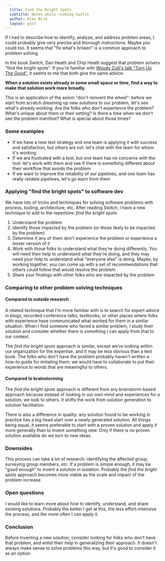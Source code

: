 ```yaml
---
  title: Find the Bright Spots
  subtitle: Notes while reading Switch
  author: Alex Bird
  layout: post
---
```


If I had to describe how to identify, analyze, and address problem areas, I
could probably give very precise and thorough instructions. Maybe you could too. 
It seems that "fix what's broken" is a common approach to problem solving.

In the book *Switch*, Dan Heath and Chip Heath suggest that problem solvers "find the
bright spots". If you're familiar with
[Woody Zuill's talk "Turn Up The Good"](https://www.youtube.com/watch?v=Y1u6Hzve6rk),
it seems to me that both give the same advice:

**When a solution exists already in some small space or time, find a way to
make that solution work more broadly.**

This is an application of the axiom "don't reinvent the wheel": before we start
from scratch dreaming up new solutions to our problem, let's see what's already
working. Are the folks who don't experience the problem? What's unique about
them or their setting? Is there a time when we don't see the problem manifest?
What is special about those times?

### Some examples

 - If we have a new test strategy and one team is applying it with success and
   satisfaction, but others are not: let's chat with the team for whom it's
   working
 - If we are frustrated with a tool, but one team has no concerns with the tool:
   let's work with them and see if there is something different about their
   workflow that avoids the problem
 - If we want to improve the reliability of our pipelines, and one team has
   really reliable pipelines, let's go learn from them

### Applying "find the bright spots" to software dev

We have lots of tricks and techniques for solving software problems with
process, tooling, architecture, etc. After reading *Switch*, I have a new
technique to add to the repertoire: *find the bright spots*

1. Understand the problem
2. Identify those impacted by the problem (or those likely to be impacted by the
   problem)
3. Determine if any of them don't experience the problem or experience a lesser
   version of it
4. Work with those folks to understand what they're doing differently. You will
   need their help to understand what they're doing, and they may need your help
   to understand what "everyone else" is doing. Maybe, by working together, you
   can come up with a set of recommendations that others could follow that would
   resolve the problem
5. Share your findings with other folks who are impacted by the problem

### Comparing to other problem solving techniques

#### Compared to outside research

A related technique that I'm more familiar with is to search for expert advice
in blogs, recorded conference talks, textbooks, or other places where folks with
experience have communicated what worked for them in a similar situation. When I
find someone who faced a similar problem, I study their solution and consider
whether there is something I can apply from that to our context.

The *find the bright spots* approach is similar, except we're looking within our
organization for the expertise, and it may be less obvious than a text book. The
folks who don't have the problem probably haven't written a how-to guide for
imitating them; we would have to collaborate to put their experience to words
that are meaningful to others.

#### Compared to brainstorming

The *find the bright spots* approach is different from any brainstorm-based
approach because instead of looking in our own mind and experiences for a
solution, we look to others. It shifts the work from solution generation to
solution facilitation.

There is also a difference in quality: any solution found to be working in
practice has a big head start over a newly generated solution. All things being
equal, it seems preferable to start with a proven solution and apply it more
generally than to invent something new. Only if there is no proven solution
available do we turn to new ideas.

### Downsides

This process can take a lot of research: identifying the affected group,
surveying group members, etc. If a problem is simple enough, it may be "good
enough" to invent a solution in isolation. Probably the *find the bright spots*
approach becomes more viable as the scale and impact of the problem increase.

### Open questions

I would like to learn more about *how* to identify, understand, and share
existing solutions. Probably the better I get at this, the less effort-intensive
the process, and the more often I can apply it.

### Conclusion

Before inventing a new solution, consider looking for folks who don't have that
problem, and enlist their help in generalizing their approach. It doesn't always
make sense to solve problems this way, but it's good to consider it as an
option.
